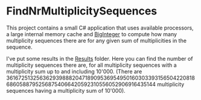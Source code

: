 # FindNrMultiplicitySequences

This project contains a small C# application that uses available processors, a large internal memory cache and [BigInteger](https://msdn.microsoft.com/en-us/library/system.numerics.biginteger(v=vs.100).aspx) to compute how many multiplicity sequences there are for any given sum of multiplicities in the sequence.

I've put some results in the [Results](https://github.com/PeterWaher/FindNrMultiplicitySequences/tree/master/Results) folder. Here you can find the number of multiplicity sequences there are, for all multiplicity sequences with a multiplicity sum up to and including 10'000. (There are 36167251325636293988820471890953695495016030339315650422081868605887952568754066420592310556052906916435144 multiplicity sequences having a multiplicity sum of 10'000).
